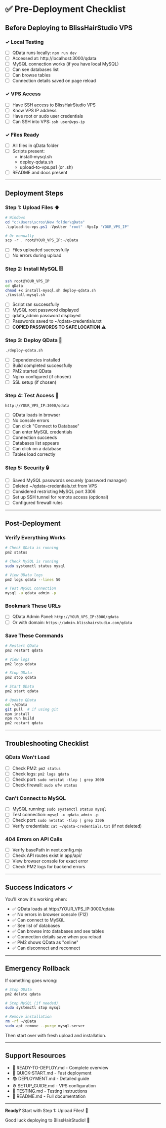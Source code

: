 # ✅ Pre-Deployment Checklist

## Before Deploying to BlissHairStudio VPS

### ✓ Local Testing
- [ ] QData runs locally: `npm run dev`
- [ ] Accessed at: http://localhost:3000/qdata
- [ ] MySQL connection works (if you have local MySQL)
- [ ] Can see databases list
- [ ] Can browse tables
- [ ] Connection details saved on page reload

### ✓ VPS Access
- [ ] Have SSH access to BlissHairStudio VPS
- [ ] Know VPS IP address
- [ ] Have root or sudo user credentials
- [ ] Can SSH into VPS: `ssh user@vps-ip`

### ✓ Files Ready
- [ ] All files in qData folder
- [ ] Scripts present:
  - install-mysql.sh
  - deploy-qdata.sh
  - upload-to-vps.ps1 (or .sh)
- [ ] README and docs present

---

## Deployment Steps

### Step 1: Upload Files ⬆️
```powershell
# Windows
cd "c:\Users\scros\New folder\qData"
.\upload-to-vps.ps1 -VpsUser "root" -VpsIp "YOUR_VPS_IP"

# Or manually
scp -r . root@YOUR_VPS_IP:~/qData
```

- [ ] Files uploaded successfully
- [ ] No errors during upload

### Step 2: Install MySQL 🗄️
```bash
ssh root@YOUR_VPS_IP
cd qData
chmod +x install-mysql.sh deploy-qdata.sh
./install-mysql.sh
```

- [ ] Script ran successfully
- [ ] MySQL root password displayed
- [ ] qdata_admin password displayed
- [ ] Passwords saved to ~/qdata-credentials.txt
- [ ] **COPIED PASSWORDS TO SAFE LOCATION** ⚠️

### Step 3: Deploy QData 🚀
```bash
./deploy-qdata.sh
```

- [ ] Dependencies installed
- [ ] Build completed successfully
- [ ] PM2 started QData
- [ ] Nginx configured (if chosen)
- [ ] SSL setup (if chosen)

### Step 4: Test Access 🧪
```
http://YOUR_VPS_IP:3000/qdata
```

- [ ] QData loads in browser
- [ ] No console errors
- [ ] Can click "Connect to Database"
- [ ] Can enter MySQL credentials
- [ ] Connection succeeds
- [ ] Databases list appears
- [ ] Can click on a database
- [ ] Tables load correctly

### Step 5: Security 🔒
- [ ] Saved MySQL passwords securely (password manager)
- [ ] Deleted ~/qdata-credentials.txt from VPS
- [ ] Considered restricting MySQL port 3306
- [ ] Set up SSH tunnel for remote access (optional)
- [ ] Configured firewall rules

---

## Post-Deployment

### Verify Everything Works
```bash
# Check QData is running
pm2 status

# Check MySQL is running
sudo systemctl status mysql

# View QData logs
pm2 logs qdata --lines 50

# Test MySQL connection
mysql -u qdata_admin -p
```

### Bookmark These URLs
- [ ] QData Admin Panel: `http://YOUR_VPS_IP:3000/qdata`
- [ ] Or with domain: `https://admin.blisshairstudio.com/qdata`

### Save These Commands
```bash
# Restart QData
pm2 restart qdata

# View logs
pm2 logs qdata

# Stop QData
pm2 stop qdata

# Start QData
pm2 start qdata

# Update QData
cd ~/qData
git pull  # if using git
npm install
npm run build
pm2 restart qdata
```

---

## Troubleshooting Checklist

### QData Won't Load
- [ ] Check PM2: `pm2 status`
- [ ] Check logs: `pm2 logs qdata`
- [ ] Check port: `sudo netstat -tlnp | grep 3000`
- [ ] Check firewall: `sudo ufw status`

### Can't Connect to MySQL
- [ ] MySQL running: `sudo systemctl status mysql`
- [ ] Test connection: `mysql -u qdata_admin -p`
- [ ] Check port: `sudo netstat -tlnp | grep 3306`
- [ ] Verify credentials: `cat ~/qdata-credentials.txt` (if not deleted)

### 404 Errors on API Calls
- [ ] Verify basePath in next.config.mjs
- [ ] Check API routes exist in app/api/
- [ ] View browser console for exact error
- [ ] Check PM2 logs for backend errors

---

## Success Indicators ✓

You'll know it's working when:
- ✅ QData loads at http://YOUR_VPS_IP:3000/qdata
- ✅ No errors in browser console (F12)
- ✅ Can connect to MySQL
- ✅ See list of databases
- ✅ Can browse into databases and see tables
- ✅ Connection details save when you reload
- ✅ PM2 shows QData as "online"
- ✅ Can disconnect and reconnect

---

## Emergency Rollback

If something goes wrong:
```bash
# Stop QData
pm2 delete qdata

# Stop MySQL (if needed)
sudo systemctl stop mysql

# Remove installation
rm -rf ~/qData
sudo apt remove --purge mysql-server
```

Then start over with fresh upload and installation.

---

## Support Resources

- 📖 READY-TO-DEPLOY.md - Complete overview
- 🚀 QUICK-START.md - Fast deployment
- 📚 DEPLOYMENT.md - Detailed guide
- ⚙️ SETUP_GUIDE.md - VPS configuration
- 🧪 TESTING.md - Testing instructions
- 📘 README.md - Full documentation

---

**Ready?** Start with Step 1: Upload Files! 🎉

Good luck deploying to BlissHairStudio! 🚀
